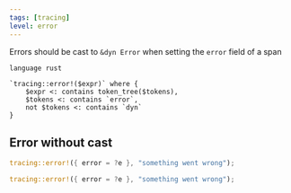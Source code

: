 ```yaml
---
tags: [tracing]
level: error
---
```


Errors should be cast to `&dyn Error` when setting the `error` field of a span

```grit
language rust

`tracing::error!($expr)` where {
    $expr <: contains token_tree($tokens),
    $tokens <: contains `error`,
    not $tokens <: contains `dyn`
}
```

## Error without cast

```rust
tracing::error!({ error = ?e }, "something went wrong");
```

```rust
tracing::error!({ error = ?e }, "something went wrong");
```
